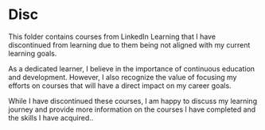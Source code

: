 # Disc

This folder contains courses from LinkedIn Learning that I have discontinued from learning due to them being not aligned with my current learning goals.

As a dedicated learner, I believe in the importance of continuous education and development. However, I also recognize the value of focusing my efforts on 
courses that will have a direct impact on my career goals.

While I have discontinued these courses, I am happy to discuss my learning journey and provide more information on the courses I have completed and the skills I have acquired..